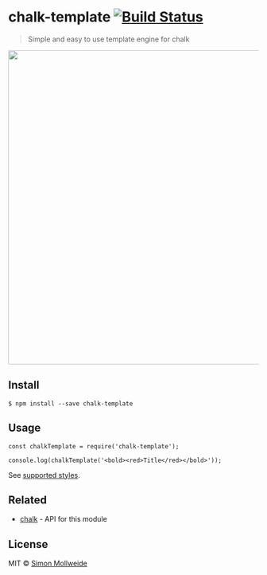 # chalk-template [![Build Status](https://img.shields.io/travis/smollweide/chalk-template/master.svg)](https://travis-ci.org/smollweide/chalk-template)

> Simple and easy to use template engine for chalk

<img src="https://cloud.githubusercontent.com/assets/2912007/22125570/7e92454e-de94-11e6-9398-d5136f498cb1.png" width="631">

## Install

```
$ npm install --save chalk-template
```


## Usage

```
const chalkTemplate = require('chalk-template');

console.log(chalkTemplate('<bold><red>Title</red></bold>'));
```

See [supported styles](https://github.com/chalk/chalk#styles).


## Related

- [chalk](https://github.com/chalk/chalk) - API for this module


## License

MIT © [Simon Mollweide](https://github.com/smollweide)
